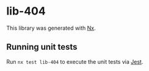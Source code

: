 # lib-404

This library was generated with [Nx](https://nx.dev).

## Running unit tests

Run `nx test lib-404` to execute the unit tests via [Jest](https://jestjs.io).
